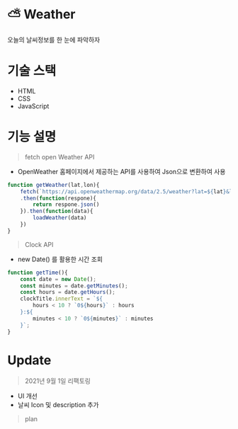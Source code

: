 # ⛅ Weather

오늘의 날씨정보를 한 눈에 파악하자

# 기술 스택

- HTML
- CSS
- JavaScript

# 기능 설명

> fetch open Weather API

- OpenWeather 홈페이지에서 제공하는 API를 사용하여 Json으로 변환하여 사용

```jsx
function getWeather(lat,lon){
    fetch(`https://api.openweathermap.org/data/2.5/weather?lat=${lat}&lon=${lon}&appid=${API_KEY}&units=metric`)
    .then(function(respone){
        return respone.json()
    }).then(function(data){
        loadWeather(data)
    })
}
```

> Clock API

- new Date() 를 활용한 시간 조회

```jsx
function getTime(){
    const date = new Date();
    const minutes = date.getMinutes();
    const hours = date.getHours();
    clockTitle.innerText = `${
        hours < 10 ? `0${hours}` : hours
    }:${
        minutes < 10 ? `0${minutes}` : minutes
    }`;
}
```

# Update

> 2021년 9월 1일 리팩토링

- UI 개선
- 날씨 Icon 및 description 추가

> plan


